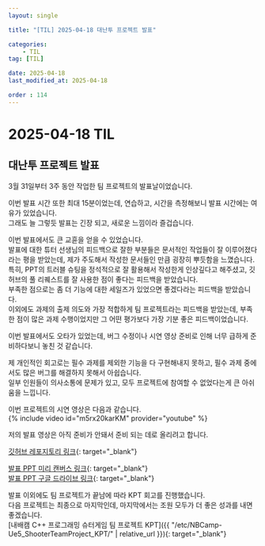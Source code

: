 ```yaml
---
layout: single

title: "[TIL] 2025-04-18 대난투 프로젝트 발표"

categories:
    - TIL
tag: [TIL]

date: 2025-04-18
last_modified_at: 2025-04-18

order : 114
---
```


# 2025-04-18 TIL

## 대난투 프로젝트 발표

3월 31일부터 3주 동안 작업한 팀 프로젝트의 발표날이었습니다.

이번 발표 시간 또한 최대 15분이었는데, 연습하고, 시간을 측정해보니 발표 시간에는 여유가 있었습니다.  
그래도 늘 그렇듯 발표는 긴장 되고, 새로운 느낌이라 즐겁습니다.

이번 발표에서도 큰 교휸을 얻을 수 있었습니다.  
발표에 대한 튜터 선생님의 피드백으로 잘한 부분들은 문서적인 작업들이 잘 이루어졌다라는 평을 받았는데, 제가 주도해서 작성한 문서들인 만큼 굉장히 뿌듯함을 느꼈습니다.  
특히, PPT의 트러블 슈팅을 정석적으로 잘 활용해서 작성한게 인상깊다고 해주셨고, 깃허브의 풀 리퀘스트를 잘 사용한 점이 좋다는 피드백을 받았습니다.  
부족한 점으로는 좀 더 기능에 대한 세일즈가 있었으면 좋겠다라는 피드백을 받았습니다.  
이외에도 과제의 출제 의도와 가장 적합하게 팀 프로젝트라는 피드백을 받았는데, 부족한 점이 많은 과제 수행이었지만 그 어떤 평가보다 가장 기분 좋은 피드백이었습니다.

이번 발표에서도 오타가 있었는데, 버그 수정이나 시연 영상 준비로 인해 너무 급하게 준비하다보니 놓친 것 같습니다.

제 개인적인 회고로는 필수 과제를 제외한 기능을 다 구현해내지 못하고, 필수 과제 중에서도 많은 버그를 해결하지 못해서 아쉽습니다.  
일부 인원들이 의사소통에 문제가 있고, 모두 프로젝트에 참여할 수 없었다는게 큰 아쉬움을 느낍니다.

이번 프로젝트의 시연 영상은 다음과 같습니다.  
{% include video id="m5rx20karKM" provider="youtube" %}

저의 발표 영상은 아직 준비가 안돼서 준비 되는 데로 올리려고 합니다.


[깃허브 레포지토리 링크](https://github.com/NbcampUnreal/2nd-Team11-CH4-Project){: target="_blank"}

[발표 PPT 미리 캔버스 링크](https://www.miricanvas.com/v/14hs0ns){: target="_blank"}  
[발표 PPT 구글 드라이브 링크](https://drive.google.com/file/d/1qXbtgpbzKO1JBfYEDF7tL-9z9nBIEhrI/view?usp=sharing){: target="_blank"}

발표 이외에도 팀 프로젝트가 끝남에 따라 KPT 회고를 진행했습니다.  
다음 프로젝트는 최종으로 마지막인데, 마지막에서는 조원 모두가 더 좋은 성과를 내면 좋겠습니다.  
[내배캠 C++ 프로그래밍 슈터게임 팀 프로젝트 KPT]({{ "/etc/NBCamp-Ue5_ShooterTeamProject_KPT/" | relative_url }}){: target="_blank"}